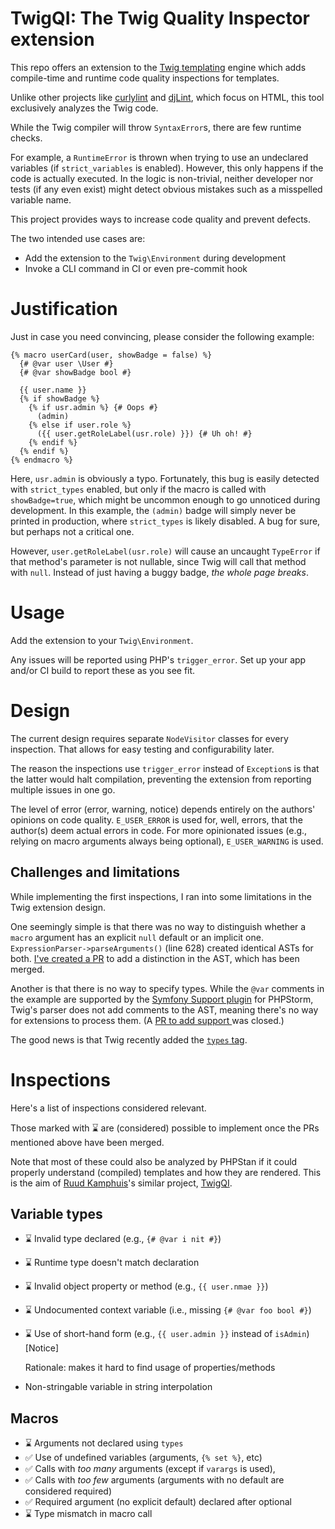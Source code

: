 # TwigQI: The Twig Quality Inspector extension
This repo offers an extension to the [Twig templating](https://github.com/twigphp/Twig) engine
which adds compile-time and runtime code quality inspections for templates.

Unlike other projects like [curlylint](https://www.curlylint.org/) and [djLint](https://www.djlint.com/docs/linter/),
which focus on HTML, this tool exclusively analyzes the Twig code.

While the Twig compiler will throw `SyntaxError`s, there are few runtime checks.

For example, a `RuntimeError` is thrown when trying to use an undeclared variables (if `strict_variables` is enabled).
However, this only happens if the code is actually executed. In the logic is non-trivial, neither developer nor tests
(if any even exist) might detect obvious mistakes such as a misspelled variable name.

This project provides ways to increase code quality and prevent defects.

The two intended use cases are:
* Add the extension to the `Twig\Environment` during development
* Invoke a CLI command in CI or even pre-commit hook

# Justification
Just in case you need convincing, please consider the following example:

```twig
{% macro userCard(user, showBadge = false) %}
  {# @var user \User #}
  {# @var showBadge bool #}
  
  {{ user.name }}
  {% if showBadge %}
    {% if usr.admin %} {# Oops #}
      (admin)
    {% else if user.role %}
      ({{ user.getRoleLabel(usr.role) }}) {# Uh oh! #}
    {% endif %}
  {% endif %}
{% endmacro %}
```

Here, `usr.admin` is obviously a typo. Fortunately, this bug is easily detected with `strict_types` enabled,
but only if the macro is called with `showBadge=true`, which might be uncommon enough to go unnoticed during
development. In this example, the `(admin)` badge will simply never be printed in production, where `strict_types`
is likely disabled. A bug for sure, but perhaps not a critical one.

However, `user.getRoleLabel(usr.role)` will cause an uncaught `TypeError` if that method's parameter is not nullable,
since Twig will call that method with `null`. Instead of just having a buggy badge, *the whole page breaks*.

# Usage
Add the extension to your `Twig\Environment`.

Any issues will be reported using PHP's `trigger_error`. Set up your app and/or CI build to report these as you see fit.

# Design
The current design requires separate `NodeVisitor` classes for every inspection. That allows for easy testing and
configurability later.

The reason the inspections use `trigger_error` instead of `Exception`s is that the latter would halt compilation,
preventing the extension from reporting multiple issues in one go.

The level of error (error, warning, notice) depends entirely on the authors' opinions on code quality. `E_USER_ERROR` is
used for, well, errors, that the author(s) deem actual errors in code. For more opinionated issues (e.g., relying on
macro arguments always being optional), `E_USER_WARNING` is used.

## Challenges and limitations
While implementing the first inspections, I ran into some limitations in the Twig extension design.

One seemingly simple is that there was no way to distinguish whether a `macro` argument has an explicit `null`
default or an implicit one. `ExpressionParser->parseArguments()` (line 628) created identical ASTs for both.
[I've created a PR](https://github.com/twigphp/Twig/pull/4010) to add a distinction in the AST, which has been merged.

Another is that there is no way to specify types. While the `@var` comments in the example are supported by the
[Symfony Support plugin](https://plugins.jetbrains.com/plugin/7219-symfony-support) for PHPStorm, Twig's parser does not
add comments to the AST, meaning there's no way for extensions to process them.
(A [PR to add support ](https://github.com/twigphp/Twig/pull/4009) was closed.)

The good news is that Twig recently added the [`types` tag](https://github.com/twigphp/Twig/issues/4165).

# Inspections
Here's a list of inspections considered relevant.

Those marked with ⌛ are (considered) possible to implement once the PRs mentioned above have been merged.

Note that most of these could also be analyzed by PHPStan if it could properly understand (compiled) templates and how
they are rendered. This is the aim of [Ruud Kamphuis](https://github.com/ruudk)'s similar project,
[TwigQI](https://github.com/twigphp/Twig/discussions/4233).

## Variable types
* ⌛ Invalid type declared (e.g., `{# @var i nit #}`)
* ⌛ Runtime type doesn't match declaration
* ⌛ Invalid object property or method (e.g., `{{ user.nmae }}`)
* ⌛ Undocumented context variable (i.e., missing `{# @var foo bool #}`)
* ⌛ Use of short-hand form (e.g., `{{ user.admin }}` instead of `isAdmin`) [Notice]

  Rationale: makes it hard to find usage of properties/methods
* Non-stringable variable in string interpolation

## Macros
* ⌛ Arguments not declared using `types`
* ✅ Use of undefined variables (arguments, `{% set %}`, etc)
* ✅ Calls with *too many* arguments (except if `varargs` is used),
* ✅ Calls with *too few* arguments (arguments with no default are considered required)
* ✅ Required argument (no explicit default) declared after optional
* ⌛ Type mismatch in macro call
